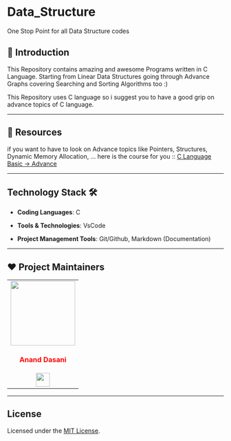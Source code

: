 # Data_Structure
One Stop Point for all Data Structure codes

## 📌 Introduction

This Repository contains amazing and awesome Programs written in C Language. Starting from Linear Data Structures going through Advance Graphs covering Searching and Sorting Algorithms too :)

This Repository uses C language so i suggest you to have a good grip on advance topics of C language.


------------------------------------------------------------------------

## 📌 Resources

if you want to have to look on Advance topics like Pointers, Structures, Dynamic Memory Allocation, ... 
here is the course for you :: [C Language Basic -> Advance](https://github.com/ananddasani/C_Beginner_To_Advance)

---

## Technology Stack 🛠️

- **Coding Languages**: C

- **Tools & Technologies**: VsCode

- **Project Management Tools**: Git/Github, Markdown (Documentation)

---

## ❤️ Project Maintainers
<table>
<tr>
<td align="center"><a href="https://github.com/ananddasani"><img src="https://avatars.githubusercontent.com/u/74413402?s=400&u=f0e841bfa3bad7e069702458b4f860550545b0ac&v=4" width=150px height=150px /></a></br> <h4 style="color:red;">Anand Dasani</h4>
<a href="https://www.linkedin.com/in/anand-dasani-b72954202/"><img src="https://mpng.subpng.com/20180324/vhe/kisspng-linkedin-computer-icons-logo-social-networking-ser-facebook-5ab6ebfe5f5397.2333748215219374063905.jpg" width="32px" height="32px"></a></td>

</tr>
</table>

---

## License

Licensed under the [MIT License](https://github.com/ananddasani/Algorithm_Analysis/blob/main/LICENSE).

